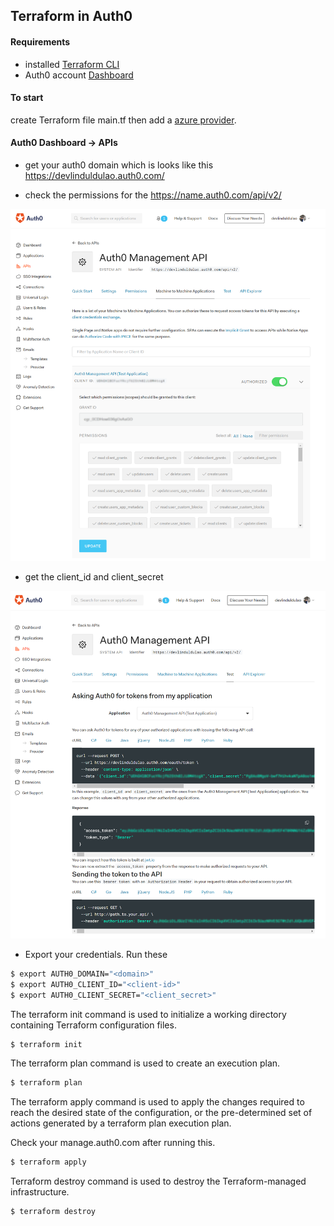 ## Terraform in Auth0

#### Requirements

- installed [Terraform CLI](https://www.terraform.io/downloads.html)
- Auth0 account [Dashboard](https://auth0.com/docs/getting-started/the-basics)

#### To start

create Terraform file main.tf then add a [azure provider](https://www.terraform.io/docs/providers/azurerm/index.html).

#### Auth0 Dashboard -> APIs

- get your auth0 domain which is looks like this https://devlinduldulao.auth0.com/

- check the permissions for the https://name.auth0.com/api/v2/

![screenshot](.//auth01.png)

- get the client_id and client_secret

![screenshot](.//auth02.png)

- Export your credentials. Run these

```sh
$ export AUTH0_DOMAIN="<domain>"
$ export AUTH0_CLIENT_ID="<client-id>"
$ export AUTH0_CLIENT_SECRET="<client_secret>"
```

The terraform init command is used to initialize a working directory containing Terraform configuration files.

```sh
$ terraform init
```

The terraform plan command is used to create an execution plan.

```sh
$ terraform plan
```

The terraform apply command is used to apply the changes required to reach the desired state of the configuration, or the pre-determined set of actions generated by a terraform plan execution plan.

Check your manage.auth0.com after running this.

```sh
$ terraform apply
```

Terraform destroy command is used to destroy the Terraform-managed infrastructure.

```sh
$ terraform destroy
```

